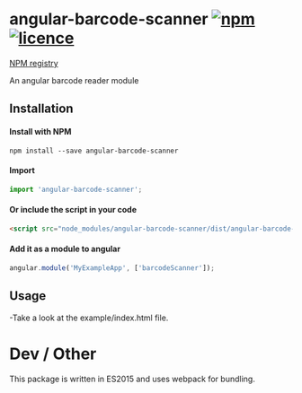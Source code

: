 # angular-barcode-scanner [![npm](https://img.shields.io/npm/v/angular-barcode-scanner.svg?style=flat-square)](https://github.com/isonet/angular-barcode-scanner)[![licence](https://img.shields.io/npm/l/angular-barcode-scanner.svg?style=flat-square)](https://img.shields.io/npm/l/angular-barcode-scanner.svg)

[NPM registry](https://www.npmjs.com/package/angular-barcode-scanner)

An angular barcode reader module

## Installation

#### Install with NPM

```npm install --save angular-barcode-scanner```

#### Import

```javascript
import 'angular-barcode-scanner';
```

#### Or include the script in your code

```html
<script src="node_modules/angular-barcode-scanner/dist/angular-barcode-scanner.js"></script>
```

#### Add it as a module to angular

```javascript
angular.module('MyExampleApp', ['barcodeScanner']);
```

## Usage

-Take a look at the example/index.html file.

# Dev / Other

This package is written in ES2015 and uses webpack for bundling.
